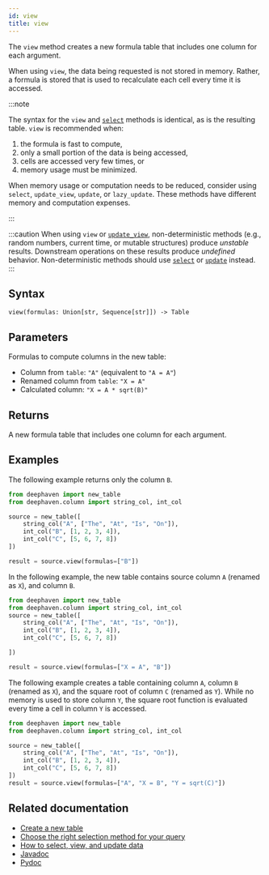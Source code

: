 ```yaml
---
id: view
title: view
---
```


The `view` method creates a new formula table that includes one column for each argument.

When using `view`, the data being requested is not stored in memory. Rather, a formula is stored that is used to recalculate each cell every time it is accessed.

:::note

The syntax for the `view` and [`select`](./select.md) methods is identical, as is the resulting table. `view` is recommended when:

1. the formula is fast to compute,
2. only a small portion of the data is being accessed,
3. cells are accessed very few times, or
4. memory usage must be minimized.

When memory usage or computation needs to be reduced, consider using `select`, `update_view`, `update`, or `lazy_update`. These methods have different memory and computation expenses.

:::

:::caution
When using `view` or [`update_view`](./update-view.md), non-deterministic methods (e.g., random numbers, current time, or mutable structures) produce _unstable_ results. Downstream operations on these results produce _undefined_ behavior. Non-deterministic methods should use [`select`](./select.md) or [`update`](./update.md) instead.
:::

## Syntax

```
view(formulas: Union[str, Sequence[str]]) -> Table
```

## Parameters

<ParamTable>
<Param name="formulas" type="Union[str, Sequence[str]]">

Formulas to compute columns in the new table:

- Column from `table`: `"A"` (equivalent to `"A = A"`)
- Renamed column from `table`: `"X = A"`
- Calculated column: `"X = A * sqrt(B)"`

</Param>
</ParamTable>

## Returns

A new formula table that includes one column for each argument.

## Examples

The following example returns only the column `B`.

```python order=source,result
from deephaven import new_table
from deephaven.column import string_col, int_col

source = new_table([
    string_col("A", ["The", "At", "Is", "On"]),
    int_col("B", [1, 2, 3, 4]),
    int_col("C", [5, 6, 7, 8])
])

result = source.view(formulas=["B"])
```

In the following example, the new table contains source column `A` (renamed as `X`), and column `B`.

```python order=source,result
from deephaven import new_table
from deephaven.column import string_col, int_col
source = new_table([
    string_col("A", ["The", "At", "Is", "On"]),
    int_col("B", [1, 2, 3, 4]),
    int_col("C", [5, 6, 7, 8])

])

result = source.view(formulas=["X = A", "B"])

```

The following example creates a table containing column `A`, column `B` (renamed as `X`), and the square root of column `C` (renamed as `Y`). While no memory is used to store column `Y`, the square root function is evaluated every time a cell in column `Y` is accessed.

```python order=source,result
from deephaven import new_table
from deephaven.column import string_col, int_col

source = new_table([
    string_col("A", ["The", "At", "Is", "On"]),
    int_col("B", [1, 2, 3, 4]),
    int_col("C", [5, 6, 7, 8])
])
result = source.view(formulas=["A", "X = B", "Y = sqrt(C)"])
```

## Related documentation

- [Create a new table](../../../how-to-guides/new-table.md)
- [Choose the right selection method for your query](../../../conceptual/choose-select-view-update.md)
- [How to select, view, and update data](../../../how-to-guides/use-select-view-update.md)
- [Javadoc](<https://deephaven.io/core/javadoc/io/deephaven/engine/table/Table.html#view(java.lang.String...)>)
- [Pydoc](https://deephaven.io/core/pydoc/code/deephaven.table.html?highlight=view#deephaven.table.Table.view)
